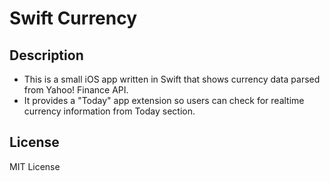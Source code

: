 Swift Currency
==============

Description
-----------

* This is a small iOS app written in Swift that shows currency data parsed from Yahoo! Finance API.
* It provides a "Today" app extension so users can check for realtime currency information from Today section.

License
-------

MIT License

